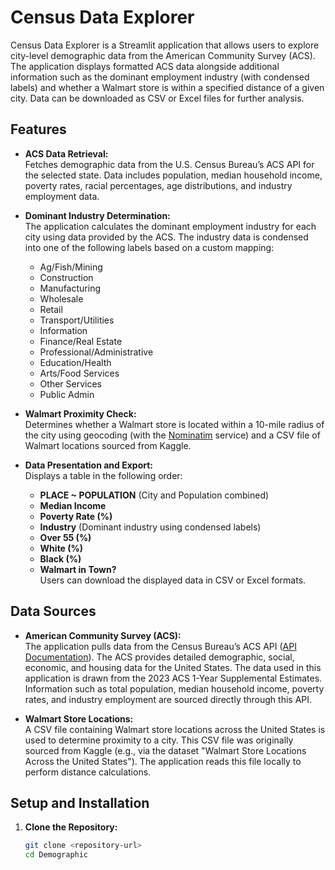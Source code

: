 # Census Data Explorer

Census Data Explorer is a Streamlit application that allows users to explore city-level demographic data from the American Community Survey (ACS). The application displays formatted ACS data alongside additional information such as the dominant employment industry (with condensed labels) and whether a Walmart store is within a specified distance of a given city. Data can be downloaded as CSV or Excel files for further analysis.

## Features

- **ACS Data Retrieval:**  
  Fetches demographic data from the U.S. Census Bureau’s ACS API for the selected state. Data includes population, median household income, poverty rates, racial percentages, age distributions, and industry employment data.

- **Dominant Industry Determination:**  
  The application calculates the dominant employment industry for each city using data provided by the ACS. The industry data is condensed into one of the following labels based on a custom mapping:  
  - Ag/Fish/Mining  
  - Construction  
  - Manufacturing  
  - Wholesale  
  - Retail  
  - Transport/Utilities  
  - Information  
  - Finance/Real Estate  
  - Professional/Administrative  
  - Education/Health  
  - Arts/Food Services  
  - Other Services  
  - Public Admin

- **Walmart Proximity Check:**  
  Determines whether a Walmart store is located within a 10-mile radius of the city using geocoding (with the [Nominatim](https://nominatim.openstreetmap.org/) service) and a CSV file of Walmart locations sourced from Kaggle.

- **Data Presentation and Export:**  
  Displays a table in the following order:  
  - **PLACE ~ POPULATION** (City and Population combined)  
  - **Median Income**  
  - **Poverty Rate (%)**  
  - **Industry** (Dominant industry using condensed labels)  
  - **Over 55 (%)**  
  - **White (%)**  
  - **Black (%)**  
  - **Walmart in Town?**  
  Users can download the displayed data in CSV or Excel formats.

## Data Sources

- **American Community Survey (ACS):**  
  The application pulls data from the Census Bureau’s ACS API ([API Documentation](https://www.census.gov/data/developers/data-sets/acs-1year.html)). The ACS provides detailed demographic, social, economic, and housing data for the United States. The data used in this application is drawn from the 2023 ACS 1-Year Supplemental Estimates. Information such as total population, median household income, poverty rates, and industry employment are sourced directly through this API.

- **Walmart Store Locations:**  
  A CSV file containing Walmart store locations across the United States is used to determine proximity to a city. This CSV file was originally sourced from Kaggle (e.g., via the dataset "Walmart Store Locations Across the United States"). The application reads this file locally to perform distance calculations.

## Setup and Installation

1. **Clone the Repository:**
   ```bash
   git clone <repository-url>
   cd Demographic
